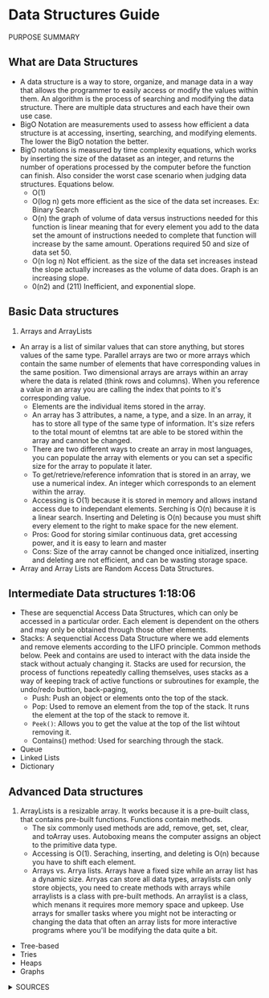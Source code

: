 # Data Structures Guide
PURPOSE
SUMMARY

## What are Data Structures
- A data structure is a way to store, organize, and manage data in a way that allows the programmer to easily access or modify the values within them. An algorithm is the process of searching and modifying the data structure. There are multiple data structures and each have their own use case.
- BigO Notation are measurements used to assess how efficient a data structure is at accessing, inserting, searching, and modifying elements. The lower the BigO notation the better.  
- BigO notations is measured by time complexity equations, which works by inserting the size of the dataset as an integer, and returns the number of operations processed by the computer before the function can finish. Also consider the worst case scenario when judging data structures. Equations below.
   - O(1) 
   - O(log n) gets more efficient as the sice of the data set increases. Ex: Binary Search
   - O(n) the graph of volume of data versus instructions needed for this function is linear meaning that for every element you add to the data set the amount of instructions needed to complete that function will increase by the same amount. Operations required 50 and size of data set 50.
   - O(n log n) Not efficient. as the size of the data set increases instead the slope actually increases as the volume of data does. Graph is an increasing slope.
   - 0(n2) and (211) Inefficient, and exponential slope. 



## Basic Data structures
1. Arrays and ArrayLists
- An array is a list of similar values that can store anything, but stores values of the same type. Parallel arrays are two or more arrays which contain the same number of elements that have corresponding values in the same position. Two dimensional arrays are arrays within an array where the data is related (think rows and columns). When you reference a value in an array you are calling the index that points to it's corresponding value.
   - Elements are the individual items stored in the array.
   - An array has 3 attributes, a name, a type, and a size. In an array, it has to store all type of the same type of information. It's size refers to the total mount of elemtns tat are able to be stored within the array and cannot be changed.
   - There are two different ways to create an array in most languages, you can populate the array with elements or you can set a specific size for the array to populate it later.
   - To get/retrieve/reference infomration that is stored in an array, we use a numerical index. An integer which corresponds to an element within the array.
   - Accessing is O(1) because it is stored in memory and allows instand access due to independant elements. Serching is O(n) because it is a linear search. Inserting and Deleting is O(n) because you must shift every element to the right to make space for the new element.
   - Pros: Good for storing similar continuous data, gret accessing power, and it is easy to learn and master
   - Cons: Size of the array cannot be changed once initialized, inserting and deleting are not efficient, and can be wasting storage space.
- Array and Array Lists are Random Access Data Structures.


## Intermediate Data structures 1:18:06
- These are sequenctial Access Data Structures, which can only be accessed in a particular order. Each element is dependent on the others and may only be obtained through those other elements.
- Stacks: A sequenctial Access Data Structure where we add elements and remove elements according to the LIFO principle. Common methods below. Peek and contains are used to interact with the data inside the stack without actualy changing it. Stacks are used for recursion, the process of functions repeatedly calling themselves, uses stacks as a way of keeping track of active functions or subroutines for example, the undo/redo buttion, back-paging, 
   - Push: Push an object or elements onto the top of the stack.
   - Pop: Used to remove an element from the top of the stack. It runs the element at the top of the stack to remove it.
   - `Peek()`: Allows you to get the value at the top of the list wihtout removing it. 
   - Contains() method: Used for searching through the stack.
- Queue
- Linked Lists
- Dictionary



## Advanced Data structures
1. ArrayLists is a resizable array. It works because it is a pre-built class, that contains pre-built functions. Functions contain methods.
   - The six commonly used methods are add, remove, get, set, clear, and toArray uses. Autoboxing means the computer assigns an object to the primitive data type.
   - Accessing is O(1). Seraching, inserting, and deleting is O(n) because you have to shift each element.
   - Arrays vs. Arrya lists. Arrays have a fixed size while an array list has a dynamic size. Arryas can store all data types, arraylists can only store objects, you need to create methods with arrays while arraylists is a class with pre-built methods. An arraylist is a class, which menans it requires more memory space and upkeep. Use arrays for smaller tasks where you might not be interacting or changing the data that often an array lists for more interactive programs where you'll be modifying the data quite a bit.
- Tree-based
- Tries
- Heaps
- Graphs



<details>
 <summary>SOURCES</summary>

---
- Intro to Programming, OOP, and Data Structures - https://www.youtube.com/watch?v=3LPJfIKxwWc&list=PLhQjrBD2T381WAHyx1pq-sBfykqMBI7V4
- https://www.youtube.com/watch?v=wv90D4dZUA0&list=PLzZR2BJ8ICYvXOdi7ML8TYXiSCLO0gMxV&index=15
- Function shorts - https://www.youtube.com/watch?v=lGS6O47debI

---

</details>
